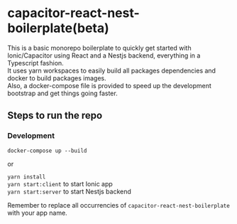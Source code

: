 # capacitor-react-nest-boilerplate(beta)

This is a basic monorepo boilerplate to quickly get started with Ionic/Capacitor using React and a Nestjs backend, everything in a Typescript fashion.\
It uses yarn workspaces to easily build all packages dependencies and docker to build packages images.\
Also, a docker-compose file is provided to speed up the development bootstrap and get things going faster.


## Steps to run the repo

### Development

`docker-compose up --build` 


or


`yarn install`\
`yarn start:client` to start Ionic app\
`yarn start:server` to start Nestjs backend




Remember to replace all occurrencies of `capacitor-react-nest-boilerplate` with your app name.

